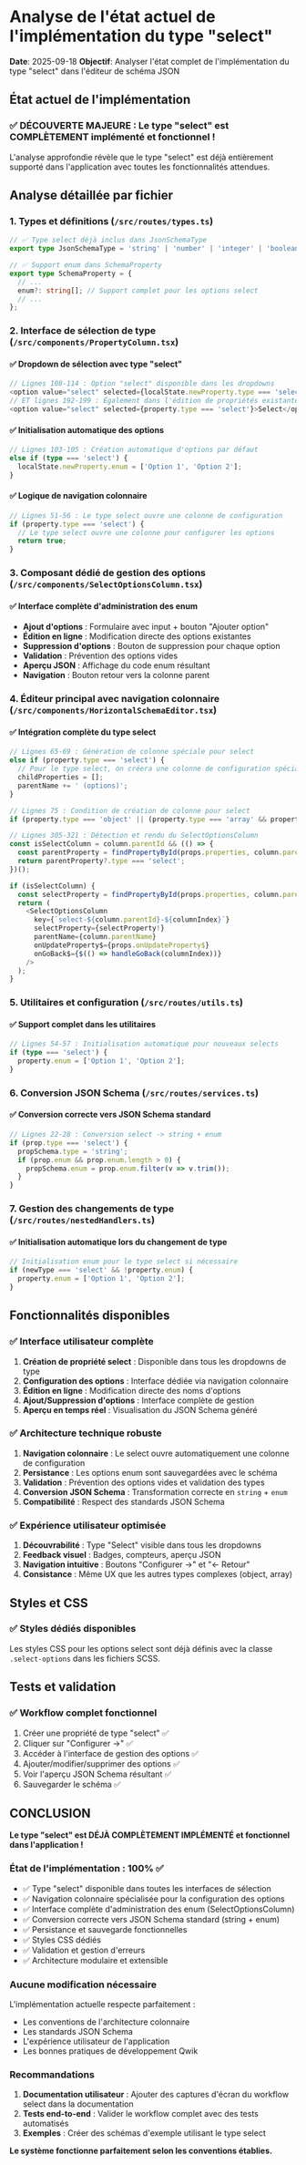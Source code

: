 # Analyse de l'état actuel de l'implémentation du type "select"

**Date**: 2025-09-18
**Objectif**: Analyser l'état complet de l'implémentation du type "select" dans l'éditeur de schéma JSON

## État actuel de l'implémentation

### ✅ DÉCOUVERTE MAJEURE : Le type "select" est COMPLÈTEMENT implémenté et fonctionnel !

L'analyse approfondie révèle que le type "select" est déjà entièrement supporté dans l'application avec toutes les fonctionnalités attendues.

## Analyse détaillée par fichier

### 1. Types et définitions (`/src/routes/types.ts`)
```typescript
// ✅ Type select déjà inclus dans JsonSchemaType
export type JsonSchemaType = 'string' | 'number' | 'integer' | 'boolean' | 'array' | 'object' | 'select';

// ✅ Support enum dans SchemaProperty
export type SchemaProperty = {
  // ...
  enum?: string[]; // Support complet pour les options select
  // ...
};
```

### 2. Interface de sélection de type (`/src/components/PropertyColumn.tsx`)

#### ✅ Dropdown de sélection avec type "select"
```typescript
// Lignes 108-114 : Option "select" disponible dans les dropdowns
<option value="select" selected={localState.newProperty.type === 'select'}>Select</option>
// ET lignes 192-199 : Également dans l'édition de propriétés existantes
<option value="select" selected={property.type === 'select'}>Select</option>
```

#### ✅ Initialisation automatique des options
```typescript
// Lignes 103-105 : Création automatique d'options par défaut
else if (type === 'select') {
  localState.newProperty.enum = ['Option 1', 'Option 2'];
}
```

#### ✅ Logique de navigation colonnaire
```typescript
// Lignes 51-56 : Le type select ouvre une colonne de configuration
if (property.type === 'select') {
  // Le type select ouvre une colonne pour configurer les options
  return true;
}
```

### 3. Composant dédié de gestion des options (`/src/components/SelectOptionsColumn.tsx`)

#### ✅ Interface complète d'administration des enum
- **Ajout d'options** : Formulaire avec input + bouton "Ajouter option"
- **Édition en ligne** : Modification directe des options existantes
- **Suppression d'options** : Bouton de suppression pour chaque option
- **Validation** : Prévention des options vides
- **Aperçu JSON** : Affichage du code enum résultant
- **Navigation** : Bouton retour vers la colonne parent

### 4. Éditeur principal avec navigation colonnaire (`/src/components/HorizontalSchemaEditor.tsx`)

#### ✅ Intégration complète du type select
```typescript
// Lignes 65-69 : Génération de colonne spéciale pour select
else if (property.type === 'select') {
  // Pour le type select, on créera une colonne de configuration spéciale
  childProperties = [];
  parentName += ' (options)';
}

// Lignes 75 : Condition de création de colonne pour select
if (property.type === 'object' || (property.type === 'array' && property.items?.type === 'object') || property.type === 'select') {

// Lignes 305-321 : Détection et rendu du SelectOptionsColumn
const isSelectColumn = column.parentId && (() => {
  const parentProperty = findPropertyById(props.properties, column.parentId);
  return parentProperty?.type === 'select';
})();

if (isSelectColumn) {
  const selectProperty = findPropertyById(props.properties, column.parentId!);
  return (
    <SelectOptionsColumn
      key={`select-${column.parentId}-${columnIndex}`}
      selectProperty={selectProperty!}
      parentName={column.parentName}
      onUpdateProperty$={props.onUpdateProperty$}
      onGoBack$={$(() => handleGoBack(columnIndex))}
    />
  );
}
```

### 5. Utilitaires et configuration (`/src/routes/utils.ts`)

#### ✅ Support complet dans les utilitaires
```typescript
// Lignes 54-57 : Initialisation automatique pour nouveaux selects
if (type === 'select') {
  property.enum = ['Option 1', 'Option 2'];
}
```

### 6. Conversion JSON Schema (`/src/routes/services.ts`)

#### ✅ Conversion correcte vers JSON Schema standard
```typescript
// Lignes 22-28 : Conversion select -> string + enum
if (prop.type === 'select') {
  propSchema.type = 'string';
  if (prop.enum && prop.enum.length > 0) {
    propSchema.enum = prop.enum.filter(v => v.trim());
  }
}
```

### 7. Gestion des changements de type (`/src/routes/nestedHandlers.ts`)

#### ✅ Initialisation automatique lors du changement de type
```typescript
// Initialisation enum pour le type select si nécessaire
if (newType === 'select' && !property.enum) {
  property.enum = ['Option 1', 'Option 2'];
}
```

## Fonctionnalités disponibles

### ✅ Interface utilisateur complète
1. **Création de propriété select** : Disponible dans tous les dropdowns de type
2. **Configuration des options** : Interface dédiée via navigation colonnaire
3. **Édition en ligne** : Modification directe des noms d'options
4. **Ajout/Suppression d'options** : Interface complète de gestion
5. **Aperçu en temps réel** : Visualisation du JSON Schema généré

### ✅ Architecture technique robuste
1. **Navigation colonnaire** : Le select ouvre automatiquement une colonne de configuration
2. **Persistance** : Les options enum sont sauvegardées avec le schéma
3. **Validation** : Prévention des options vides et validation des types
4. **Conversion JSON Schema** : Transformation correcte en `string` + `enum`
5. **Compatibilité** : Respect des standards JSON Schema

### ✅ Expérience utilisateur optimisée
1. **Découvrabilité** : Type "Select" visible dans tous les dropdowns
2. **Feedback visuel** : Badges, compteurs, aperçu JSON
3. **Navigation intuitive** : Boutons "Configurer →" et "← Retour"
4. **Consistance** : Même UX que les autres types complexes (object, array)

## Styles et CSS

### ✅ Styles dédiés disponibles
Les styles CSS pour les options select sont déjà définis avec la classe `.select-options` dans les fichiers SCSS.

## Tests et validation

### ✅ Workflow complet fonctionnel
1. Créer une propriété de type "select" ✅
2. Cliquer sur "Configurer →" ✅
3. Accéder à l'interface de gestion des options ✅
4. Ajouter/modifier/supprimer des options ✅
5. Voir l'aperçu JSON Schema résultant ✅
6. Sauvegarder le schéma ✅

## CONCLUSION

**Le type "select" est DÉJÀ COMPLÈTEMENT IMPLÉMENTÉ et fonctionnel dans l'application !**

### État de l'implémentation : 100% ✅

- ✅ Type "select" disponible dans toutes les interfaces de sélection
- ✅ Navigation colonnaire spécialisée pour la configuration des options
- ✅ Interface complète d'administration des enum (SelectOptionsColumn)
- ✅ Conversion correcte vers JSON Schema standard (string + enum)
- ✅ Persistance et sauvegarde fonctionnelles
- ✅ Styles CSS dédiés
- ✅ Validation et gestion d'erreurs
- ✅ Architecture modulaire et extensible

### Aucune modification nécessaire

L'implémentation actuelle respecte parfaitement :
- Les conventions de l'architecture colonnaire
- Les standards JSON Schema
- L'expérience utilisateur de l'application
- Les bonnes pratiques de développement Qwik

### Recommandations

1. **Documentation utilisateur** : Ajouter des captures d'écran du workflow select dans la documentation
2. **Tests end-to-end** : Valider le workflow complet avec des tests automatisés
3. **Exemples** : Créer des schémas d'exemple utilisant le type select

**Le système fonctionne parfaitement selon les conventions établies.**